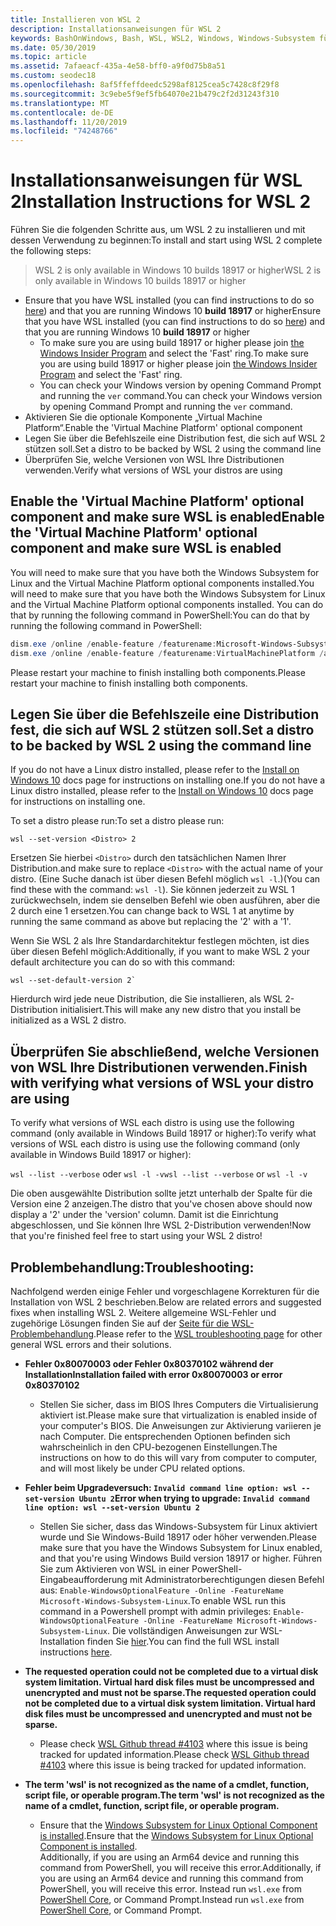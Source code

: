 ```yaml
---
title: Installieren von WSL 2
description: Installationsanweisungen für WSL 2
keywords: BashOnWindows, Bash, WSL, WSL2, Windows, Windows-Subsystem für Linux, Windows-Subsystem, Ubuntu, Debian, Suse, Windows 10, Installation, installieren
ms.date: 05/30/2019
ms.topic: article
ms.assetid: 7afaeacf-435a-4e58-bff0-a9f0d75b8a51
ms.custom: seodec18
ms.openlocfilehash: 8af5ffeffdeedc5298af8125cea5c7428c8f29f8
ms.sourcegitcommit: 3c9ebe5f9ef5fb64070e21b479c2f2d31243f310
ms.translationtype: MT
ms.contentlocale: de-DE
ms.lasthandoff: 11/20/2019
ms.locfileid: "74248766"
---
```

# <a name="installation-instructions-for-wsl-2"></a><span data-ttu-id="49ec0-104">Installationsanweisungen für WSL 2</span><span class="sxs-lookup"><span data-stu-id="49ec0-104">Installation Instructions for WSL 2</span></span>

<span data-ttu-id="49ec0-105">Führen Sie die folgenden Schritte aus, um WSL 2 zu installieren und mit dessen Verwendung zu beginnen:</span><span class="sxs-lookup"><span data-stu-id="49ec0-105">To install and start using WSL 2 complete the following steps:</span></span>

> <span data-ttu-id="49ec0-106">WSL 2 is only available in Windows 10 builds 18917 or higher</span><span class="sxs-lookup"><span data-stu-id="49ec0-106">WSL 2 is only available in Windows 10 builds 18917 or higher</span></span>

- <span data-ttu-id="49ec0-107">Ensure that you have WSL installed (you can find instructions to do so [here](./install-win10.md)) and that you are running Windows 10 **build 18917** or higher</span><span class="sxs-lookup"><span data-stu-id="49ec0-107">Ensure that you have WSL installed (you can find instructions to do so [here](./install-win10.md)) and that you are running Windows 10 **build 18917** or higher</span></span>
   - <span data-ttu-id="49ec0-108">To make sure you are using build 18917 or higher please join [the Windows Insider Program](https://insider.windows.com/en-us/) and select the 'Fast' ring.</span><span class="sxs-lookup"><span data-stu-id="49ec0-108">To make sure you are using build 18917 or higher please join [the Windows Insider Program](https://insider.windows.com/en-us/) and select the 'Fast' ring.</span></span> 
   - <span data-ttu-id="49ec0-109">You can check your Windows version by opening Command Prompt and running the `ver` command.</span><span class="sxs-lookup"><span data-stu-id="49ec0-109">You can check your Windows version by opening Command Prompt and running the `ver` command.</span></span>
- <span data-ttu-id="49ec0-110">Aktivieren Sie die optionale Komponente „Virtual Machine Platform“.</span><span class="sxs-lookup"><span data-stu-id="49ec0-110">Enable the 'Virtual Machine Platform' optional component</span></span>
- <span data-ttu-id="49ec0-111">Legen Sie über die Befehlszeile eine Distribution fest, die sich auf WSL 2 stützen soll.</span><span class="sxs-lookup"><span data-stu-id="49ec0-111">Set a distro to be backed by WSL 2 using the command line</span></span>
- <span data-ttu-id="49ec0-112">Überprüfen Sie, welche Versionen von WSL Ihre Distributionen verwenden.</span><span class="sxs-lookup"><span data-stu-id="49ec0-112">Verify what versions of WSL your distros are using</span></span>

## <a name="enable-the-virtual-machine-platform-optional-component-and-make-sure-wsl-is-enabled"></a><span data-ttu-id="49ec0-113">Enable the 'Virtual Machine Platform' optional component and make sure WSL is enabled</span><span class="sxs-lookup"><span data-stu-id="49ec0-113">Enable the 'Virtual Machine Platform' optional component and make sure WSL is enabled</span></span>

<span data-ttu-id="49ec0-114">You will need to make sure that you have both the Windows Subsystem for Linux and the Virtual Machine Platform optional components installed.</span><span class="sxs-lookup"><span data-stu-id="49ec0-114">You will need to make sure that you have both the Windows Subsystem for Linux and the Virtual Machine Platform optional components installed.</span></span> <span data-ttu-id="49ec0-115">You can do that by running the following command in PowerShell:</span><span class="sxs-lookup"><span data-stu-id="49ec0-115">You can do that by running the following command in PowerShell:</span></span> 

```powershell
dism.exe /online /enable-feature /featurename:Microsoft-Windows-Subsystem-Linux /all /norestart
dism.exe /online /enable-feature /featurename:VirtualMachinePlatform /all /norestart
```

<span data-ttu-id="49ec0-116">Please restart your machine to finish installing both components.</span><span class="sxs-lookup"><span data-stu-id="49ec0-116">Please restart your machine to finish installing both components.</span></span>


## <a name="set-a-distro-to-be-backed-by-wsl-2-using-the-command-line"></a><span data-ttu-id="49ec0-117">Legen Sie über die Befehlszeile eine Distribution fest, die sich auf WSL 2 stützen soll.</span><span class="sxs-lookup"><span data-stu-id="49ec0-117">Set a distro to be backed by WSL 2 using the command line</span></span>

<span data-ttu-id="49ec0-118">If you do not have a Linux distro installed, please refer to the [Install on Windows 10](./install-win10.md#install-your-linux-distribution-of-choice) docs page for instructions on installing one.</span><span class="sxs-lookup"><span data-stu-id="49ec0-118">If you do not have a Linux distro installed, please refer to the [Install on Windows 10](./install-win10.md#install-your-linux-distribution-of-choice) docs page for instructions on installing one.</span></span> 

<span data-ttu-id="49ec0-119">To set a distro please run:</span><span class="sxs-lookup"><span data-stu-id="49ec0-119">To set a distro please run:</span></span> 

```
wsl --set-version <Distro> 2
```

<span data-ttu-id="49ec0-120">Ersetzen Sie hierbei `<Distro>` durch den tatsächlichen Namen Ihrer Distribution.</span><span class="sxs-lookup"><span data-stu-id="49ec0-120">and make sure to replace `<Distro>` with the actual name of your distro.</span></span> <span data-ttu-id="49ec0-121">(Eine Suche danach ist über diesen Befehl möglich `wsl -l`.)</span><span class="sxs-lookup"><span data-stu-id="49ec0-121">(You can find these with the command: `wsl -l`).</span></span> <span data-ttu-id="49ec0-122">Sie können jederzeit zu WSL 1 zurückwechseln, indem sie denselben Befehl wie oben ausführen, aber die 2 durch eine 1 ersetzen.</span><span class="sxs-lookup"><span data-stu-id="49ec0-122">You can change back to WSL 1 at anytime by running the same command as above but replacing the '2' with a '1'.</span></span>

<span data-ttu-id="49ec0-123">Wenn Sie WSL 2 als Ihre Standardarchitektur festlegen möchten, ist dies über diesen Befehl möglich:</span><span class="sxs-lookup"><span data-stu-id="49ec0-123">Additionally, if you want to make WSL 2 your default architecture you can do so with this command:</span></span>

```
wsl --set-default-version 2`
```

<span data-ttu-id="49ec0-124">Hierdurch wird jede neue Distribution, die Sie installieren, als WSL 2-Distribution initialisiert.</span><span class="sxs-lookup"><span data-stu-id="49ec0-124">This will make any new distro that you install be initialized as a WSL 2 distro.</span></span>

## <a name="finish-with-verifying-what-versions-of-wsl-your-distro-are-using"></a><span data-ttu-id="49ec0-125">Überprüfen Sie abschließend, welche Versionen von WSL Ihre Distributionen verwenden.</span><span class="sxs-lookup"><span data-stu-id="49ec0-125">Finish with verifying what versions of WSL your distro are using</span></span>

<span data-ttu-id="49ec0-126">To verify what versions of WSL each distro is using use the following command (only available in Windows Build 18917 or higher):</span><span class="sxs-lookup"><span data-stu-id="49ec0-126">To verify what versions of WSL each distro is using use the following command (only available in Windows Build 18917 or higher):</span></span>

<span data-ttu-id="49ec0-127">`wsl --list --verbose` oder `wsl -l -v`</span><span class="sxs-lookup"><span data-stu-id="49ec0-127">`wsl --list --verbose` or `wsl -l -v`</span></span>

<span data-ttu-id="49ec0-128">Die oben ausgewählte Distribution sollte jetzt unterhalb der Spalte für die Version eine 2 anzeigen.</span><span class="sxs-lookup"><span data-stu-id="49ec0-128">The distro that you've chosen above should now display a '2' under the 'version' column.</span></span> <span data-ttu-id="49ec0-129">Damit ist die Einrichtung abgeschlossen, und Sie können Ihre WSL 2-Distribution verwenden!</span><span class="sxs-lookup"><span data-stu-id="49ec0-129">Now that you're finished feel free to start using your WSL 2 distro!</span></span> 

## <a name="troubleshooting"></a><span data-ttu-id="49ec0-130">Problembehandlung:</span><span class="sxs-lookup"><span data-stu-id="49ec0-130">Troubleshooting:</span></span> 

<span data-ttu-id="49ec0-131">Nachfolgend werden einige Fehler und vorgeschlagene Korrekturen für die Installation von WSL 2 beschrieben.</span><span class="sxs-lookup"><span data-stu-id="49ec0-131">Below are related errors and suggested fixes when installing WSL 2.</span></span> <span data-ttu-id="49ec0-132">Weitere allgemeine WSL-Fehler und zugehörige Lösungen finden Sie auf der [Seite für die WSL-Problembehandlung](troubleshooting.md).</span><span class="sxs-lookup"><span data-stu-id="49ec0-132">Please refer to the [WSL troubleshooting page](troubleshooting.md) for other general WSL errors and their solutions.</span></span>

* <span data-ttu-id="49ec0-133">**Fehler 0x80070003 oder Fehler 0x80370102 während der Installation**</span><span class="sxs-lookup"><span data-stu-id="49ec0-133">**Installation failed with error 0x80070003 or error 0x80370102**</span></span>
    * <span data-ttu-id="49ec0-134">Stellen Sie sicher, dass im BIOS Ihres Computers die Virtualisierung aktiviert ist.</span><span class="sxs-lookup"><span data-stu-id="49ec0-134">Please make sure that virtualization is enabled inside of your computer's BIOS.</span></span> <span data-ttu-id="49ec0-135">Die Anweisungen zur Aktivierung variieren je nach Computer. Die entsprechenden Optionen befinden sich wahrscheinlich in den CPU-bezogenen Einstellungen.</span><span class="sxs-lookup"><span data-stu-id="49ec0-135">The instructions on how to do this will vary from computer to computer, and will most likely be under CPU related options.</span></span>
   
* <span data-ttu-id="49ec0-136">**Fehler beim Upgradeversuch: `Invalid command line option: wsl --set-version Ubuntu 2`**</span><span class="sxs-lookup"><span data-stu-id="49ec0-136">**Error when trying to upgrade: `Invalid command line option: wsl --set-version Ubuntu 2`**</span></span>
    * <span data-ttu-id="49ec0-137">Stellen Sie sicher, dass das Windows-Subsystem für Linux aktiviert wurde und Sie Windows-Build 18917 oder höher verwenden.</span><span class="sxs-lookup"><span data-stu-id="49ec0-137">Please make sure that you have the Windows Subsystem for Linux enabled, and that you're using Windows Build version 18917 or higher.</span></span> <span data-ttu-id="49ec0-138">Führen Sie zum Aktivieren von WSL in einer PowerShell-Eingabeaufforderung mit Administratorberechtigungen diesen Befehl aus: `Enable-WindowsOptionalFeature -Online -FeatureName Microsoft-Windows-Subsystem-Linux`.</span><span class="sxs-lookup"><span data-stu-id="49ec0-138">To enable WSL run this command in a Powershell prompt with admin privileges: `Enable-WindowsOptionalFeature -Online -FeatureName Microsoft-Windows-Subsystem-Linux`.</span></span> <span data-ttu-id="49ec0-139">Die vollständigen Anweisungen zur WSL-Installation finden Sie [hier](./install-win10.md).</span><span class="sxs-lookup"><span data-stu-id="49ec0-139">You can find the full WSL install instructions [here](./install-win10.md).</span></span>

* <span data-ttu-id="49ec0-140">**The requested operation could not be completed due to a virtual disk system limitation. Virtual hard disk files must be uncompressed and unencrypted and must not be sparse.**</span><span class="sxs-lookup"><span data-stu-id="49ec0-140">**The requested operation could not be completed due to a virtual disk system limitation. Virtual hard disk files must be uncompressed and unencrypted and must not be sparse.**</span></span>
    * <span data-ttu-id="49ec0-141">Please check [WSL Github thread #4103](https://github.com/microsoft/WSL/issues/4103) where this issue is being tracked for updated information.</span><span class="sxs-lookup"><span data-stu-id="49ec0-141">Please check [WSL Github thread #4103](https://github.com/microsoft/WSL/issues/4103) where this issue is being tracked for updated information.</span></span>

* <span data-ttu-id="49ec0-142">**The term 'wsl' is not recognized as the name of a cmdlet, function, script file, or operable program.**</span><span class="sxs-lookup"><span data-stu-id="49ec0-142">**The term 'wsl' is not recognized as the name of a cmdlet, function, script file, or operable program.**</span></span> 
    * <span data-ttu-id="49ec0-143">Ensure that the [Windows Subsystem for Linux Optional Component is installed](./wsl2-install.md#enable-the-virtual-machine-platform-optional-component-and-make-sure-wsl-is-enabled).</span><span class="sxs-lookup"><span data-stu-id="49ec0-143">Ensure that the [Windows Subsystem for Linux Optional Component is installed](./wsl2-install.md#enable-the-virtual-machine-platform-optional-component-and-make-sure-wsl-is-enabled).</span></span><br> <span data-ttu-id="49ec0-144">Additionally, if you are using an Arm64 device and running this command from PowerShell, you will receive this error.</span><span class="sxs-lookup"><span data-stu-id="49ec0-144">Additionally, if you are using an Arm64 device and running this command from PowerShell, you will receive this error.</span></span> <span data-ttu-id="49ec0-145">Instead run `wsl.exe` from [PowerShell Core](https://docs.microsoft.com/en-us/powershell/scripting/install/installing-powershell-core-on-windows?view=powershell-6), or Command Prompt.</span><span class="sxs-lookup"><span data-stu-id="49ec0-145">Instead run `wsl.exe` from [PowerShell Core](https://docs.microsoft.com/en-us/powershell/scripting/install/installing-powershell-core-on-windows?view=powershell-6), or Command Prompt.</span></span> 